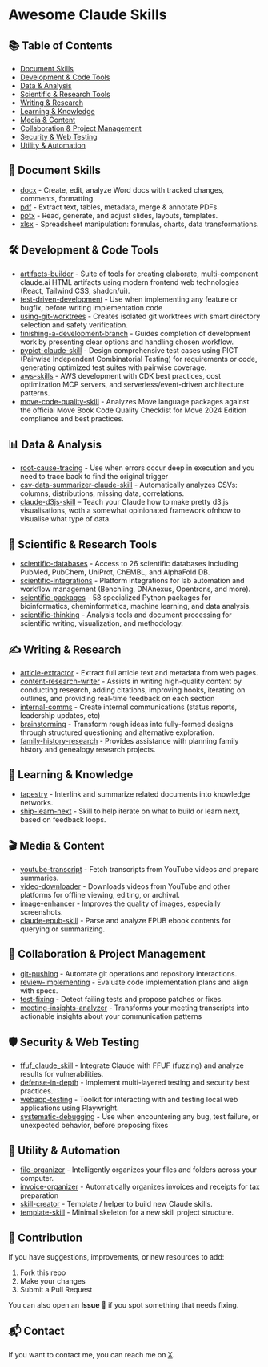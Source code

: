 # Awesome Claude Skills

## 📚 Table of Contents  
- [Document Skills](#-document-skills)  
- [Development & Code Tools](#-development--code-tools)  
- [Data & Analysis](#-data--analysis)  
- [Scientific & Research Tools](#-scientific--research-tools)  
- [Writing & Research](#-writing--research)  
- [Learning & Knowledge](#-learning--knowledge)  
- [Media & Content](#-media--content)  
- [Collaboration & Project Management](#-collaboration--project-management)  
- [Security & Web Testing](#-security--web-testing)  
- [Utility & Automation](#-utility--automation)



## 📄 Document Skills  
- [docx](https://github.com/anthropics/skills/tree/main/document-skills/docx) - Create, edit, analyze Word docs with tracked changes, comments, formatting.  
- [pdf](https://github.com/anthropics/skills/tree/main/document-skills/pdf) - Extract text, tables, metadata, merge & annotate PDFs.  
- [pptx](https://github.com/anthropics/skills/tree/main/document-skills/pptx) - Read, generate, and adjust slides, layouts, templates.  
- [xlsx](https://github.com/anthropics/skills/tree/main/document-skills/xlsx) - Spreadsheet manipulation: formulas, charts, data transformations.  



## 🛠 Development & Code Tools
- [artifacts-builder](https://github.com/anthropics/skills/tree/main/artifacts-builder) - Suite of tools for creating elaborate, multi-component claude.ai HTML artifacts using modern frontend web technologies (React, Tailwind CSS, shadcn/ui).
- [test-driven-development](https://github.com/obra/superpowers/tree/main/skills/test-driven-development) - Use when implementing any feature or bugfix, before writing implementation code
- [using-git-worktrees](https://github.com/obra/superpowers/blob/main/skills/using-git-worktrees/) - Creates isolated git worktrees with smart directory selection and safety verification.
- [finishing-a-development-branch](https://github.com/obra/superpowers/tree/main/skills/finishing-a-development-branch) - Guides completion of development work by presenting clear options and handling chosen workflow.
- [pypict-claude-skill](https://github.com/omkamal/pypict-claude-skill) - Design comprehensive test cases using PICT (Pairwise Independent Combinatorial Testing) for requirements or code, generating optimized test suites with pairwise coverage.
- [aws-skills](https://github.com/zxkane/aws-skills) - AWS development with CDK best practices, cost optimization MCP servers, and serverless/event-driven architecture patterns.
- [move-code-quality-skill](https://github.com/1NickPappas/move-code-quality-skill) - Analyzes Move language packages against the official Move Book Code Quality Checklist for Move 2024 Edition compliance and best practices.



## 📊 Data & Analysis  
- [root-cause-tracing](https://github.com/obra/superpowers/tree/main/skills/root-cause-tracing) - Use when errors occur deep in execution and you need to trace back to find the original trigger 
- [csv-data-summarizer-claude-skill](https://github.com/coffeefuelbump/csv-data-summarizer-claude-skill) - Automatically analyzes CSVs: columns, distributions, missing data, correlations.
- [claude-d3js-skill](https://github.com/chrisvoncsefalvay/claude-d3js-skill) – Teach your Claude how to make pretty d3.js visualisations, woth a somewhat opinionated framework ofnhow to visualise what type of data.



## 🔬 Scientific & Research Tools
- [scientific-databases](https://github.com/K-Dense-AI/claude-scientific-skills/tree/main/scientific-databases) - Access to 26 scientific databases including PubMed, PubChem, UniProt, ChEMBL, and AlphaFold DB.
- [scientific-integrations](https://github.com/K-Dense-AI/claude-scientific-skills/tree/main/scientific-integrations) - Platform integrations for lab automation and workflow management (Benchling, DNAnexus, Opentrons, and more).
- [scientific-packages](https://github.com/K-Dense-AI/claude-scientific-skills/tree/main/scientific-packages) - 58 specialized Python packages for bioinformatics, cheminformatics, machine learning, and data analysis.
- [scientific-thinking](https://github.com/K-Dense-AI/claude-scientific-skills/tree/main/scientific-thinking) - Analysis tools and document processing for scientific writing, visualization, and methodology.



## ✍️ Writing & Research  
- [article-extractor](https://github.com/michalparkola/tapestry-skills-for-claude-code/tree/main/article-extractor) - Extract full article text and metadata from web pages.
- [content-research-writer](https://github.com/ComposioHQ/awesome-claude-skills/tree/master/content-research-writer) - Assists in writing high-quality content by conducting research, adding citations, improving hooks, iterating on outlines, and providing real-time feedback on each section
-  [internal-comms](https://github.com/anthropics/skills/tree/main/internal-comms) - Create internal communications	(status reports, leadership updates, etc)
- [brainstorming](https://github.com/obra/superpowers/tree/main/skills/brainstorming) - Transform rough ideas into fully-formed designs through structured questioning and alternative exploration.
- [family-history-research](https://github.com/emaynard/claude-family-history-research-skill) - Provides assistance with planning family history and genealogy research projects.


## 📘 Learning & Knowledge  
- [tapestry](https://github.com/michalparkola/tapestry-skills-for-claude-code/tree/main/tapestry) - Interlink and summarize related documents into knowledge networks.  
- [ship-learn-next](https://github.com/michalparkola/tapestry-skills-for-claude-code/tree/main/ship-learn-next) - Skill to help iterate on what to build or learn next, based on feedback loops.



## 🎬 Media & Content  
- [youtube-transcript](https://github.com/michalparkola/tapestry-skills-for-claude-code/tree/main/youtube-transcript) - Fetch transcripts from YouTube videos and prepare summaries.  
- [video-downloader](https://github.com/ComposioHQ/awesome-claude-skills/tree/master/video-downloader) - Downloads videos from YouTube and other platforms for offline viewing, editing, or archival.
- [image-enhancer](https://github.com/ComposioHQ/awesome-claude-skills/tree/master/image-enhancer) - Improves the quality of images, especially screenshots.
- [claude-epub-skill](https://github.com/smerchek/claude-epub-skill) - Parse and analyze EPUB ebook contents for querying or summarizing.



## 🤝 Collaboration & Project Management  
- [git-pushing](https://github.com/mhattingpete/claude-skills-marketplace/tree/main/engineering-workflow-plugin/skills/git-pushing) - Automate git operations and repository interactions.  
- [review-implementing](https://github.com/mhattingpete/claude-skills-marketplace/tree/main/engineering-workflow-plugin/skills/review-implementing) - Evaluate code implementation plans and align with specs.  
- [test-fixing](https://github.com/mhattingpete/claude-skills-marketplace/tree/main/engineering-workflow-plugin/skills/test-fixing) - Detect failing tests and propose patches or fixes.
- [meeting-insights-analyzer](https://github.com/ComposioHQ/awesome-claude-skills/blob/master/meeting-insights-analyzer/) - Transforms your meeting transcripts into actionable insights about your communication patterns


## 🛡 Security & Web Testing  
- [ffuf_claude_skill](https://github.com/jthack/ffuf_claude_skill) - Integrate Claude with FFUF (fuzzing) and analyze results for vulnerabilities.
- [defense-in-depth](https://github.com/obra/superpowers/blob/main/skills/defense-in-depth) - Implement multi-layered testing and security best practices.
- [webapp-testing](https://github.com/anthropics/skills/tree/main/webapp-testing) - Toolkit for interacting with and testing local web applications using Playwright.
- [systematic-debugging](https://github.com/obra/superpowers/blob/main/skills/systematic-debugging) - Use when encountering any bug, test failure, or unexpected behavior, before proposing fixes



## 🔧 Utility & Automation  
- [file-organizer](https://github.com/ComposioHQ/awesome-claude-skills/tree/master/file-organizer) - Intelligently organizes your files and folders across your computer.
- [invoice-organizer](https://github.com/ComposioHQ/awesome-claude-skills/blob/master/invoice-organizer/SKILL.md) - Automatically organizes invoices and receipts for tax preparation
- [skill-creator](https://github.com/anthropics/skills/tree/main/skill-creator) - Template / helper to build new Claude skills.  
- [template-skill](https://github.com/anthropics/skills/tree/main/template-skill) - Minimal skeleton for a new skill project structure.  

## 🤝 Contribution

If you have suggestions, improvements, or new resources to add:

1. Fork this repo
2. Make your changes
3. Submit a Pull Request

You can also open an **Issue** 🐛 if you spot something that needs fixing.

## 📬 Contact

If you want to contact me, you can reach me on [X](https://x.com/Behi_Sec).
